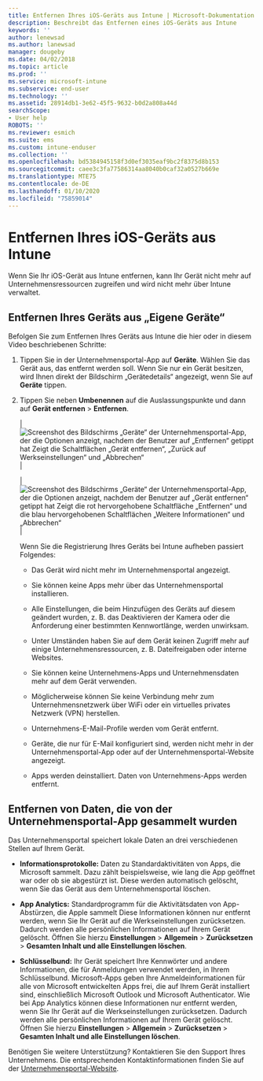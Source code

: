 ```yaml
---
title: Entfernen Ihres iOS-Geräts aus Intune | Microsoft-Dokumentation
description: Beschreibt das Entfernen eines iOS-Geräts aus Intune
keywords: ''
author: lenewsad
ms.author: lanewsad
manager: dougeby
ms.date: 04/02/2018
ms.topic: article
ms.prod: ''
ms.service: microsoft-intune
ms.subservice: end-user
ms.technology: ''
ms.assetid: 28914db1-3e62-45f5-9632-b0d2a808a44d
searchScope:
- User help
ROBOTS: ''
ms.reviewer: esmich
ms.suite: ems
ms.custom: intune-enduser
ms.collection: ''
ms.openlocfilehash: bd5384945158f3d0ef3035eaf9bc2f8375d8b153
ms.sourcegitcommit: caee3c3fa77586314aa8040b0caf32a0527b669e
ms.translationtype: MTE75
ms.contentlocale: de-DE
ms.lasthandoff: 01/10/2020
ms.locfileid: "75859014"
---
```

# <a name="remove-your-ios-device-from-intune"></a>Entfernen Ihres iOS-Geräts aus Intune

Wenn Sie Ihr iOS-Gerät aus Intune entfernen, kann Ihr Gerät nicht mehr auf Unternehmensressourcen zugreifen und wird nicht mehr über Intune verwaltet.


## <a name="removing-the-device-from-my-devices"></a>Entfernen Ihres Geräts aus „Eigene Geräte“

Befolgen Sie zum Entfernen Ihres Geräts aus Intune die hier oder in diesem Video beschriebenen Schritte:


1. Tippen Sie in der Unternehmensportal-App auf **Geräte**. Wählen Sie das Gerät aus, das entfernt werden soll. Wenn Sie nur ein Gerät besitzen, wird Ihnen direkt der Bildschirm „Gerätedetails“ angezeigt, wenn Sie auf **Geräte** tippen.

2. Tippen Sie neben **Umbenennen** auf die Auslassungspunkte und dann auf **Gerät entfernen** > **Entfernen**.  

    |![Screenshot des Bildschirms „Geräte“ der Unternehmensportal-App, der die Optionen anzeigt, nachdem der Benutzer auf „Entfernen“ getippt hat Zeigt die Schaltflächen „Gerät entfernen“, „Zurück auf Werkseinstellungen“ und „Abbrechen“](/intune-user-help/media/cp_ios_unenroll_after_1804_001.png)|

    |![Screenshot des Bildschirms „Geräte“ der Unternehmensportal-App, der die Optionen anzeigt, nachdem der Benutzer auf „Gerät entfernen“ getippt hat Zeigt die rot hervorgehobene Schaltfläche „Entfernen“ und die blau hervorgehobenen Schaltflächen „Weitere Informationen“ und „Abbrechen“](/intune-user-help/media/cp_ios_unenroll_after_1804_002.png)|


    Wenn Sie die Registrierung Ihres Geräts bei Intune aufheben passiert Folgendes:

    - Das Gerät wird nicht mehr im Unternehmensportal angezeigt.

    - Sie können keine Apps mehr über das Unternehmensportal installieren.

    - Alle Einstellungen, die beim Hinzufügen des Geräts auf diesem geändert wurden, z. B. das Deaktivieren der Kamera oder die Anforderung einer bestimmten Kennwortlänge, werden unwirksam.

    - Unter Umständen haben Sie auf dem Gerät keinen Zugriff mehr auf einige Unternehmensressourcen, z. B. Dateifreigaben oder interne Websites.

    - Sie können keine Unternehmens-Apps und Unternehmensdaten mehr auf dem Gerät verwenden.

    - Möglicherweise können Sie keine Verbindung mehr zum Unternehmensnetzwerk über WiFi oder ein virtuelles privates Netzwerk (VPN) herstellen.

    - Unternehmens-E-Mail-Profile werden vom Gerät entfernt.

    - Geräte, die nur für E-Mail konfiguriert sind, werden nicht mehr in der Unternehmensportal-App oder auf der Unternehmensportal-Website angezeigt.

    - Apps werden deinstalliert. Daten von Unternehmens-Apps werden entfernt.

## <a name="removing-data-collected-by-the-company-portal-app"></a>Entfernen von Daten, die von der Unternehmensportal-App gesammelt wurden

Das Unternehmensportal speichert lokale Daten an drei verschiedenen Stellen auf Ihrem Gerät.

- **Informationsprotokolle:** Daten zu Standardaktivitäten von Apps, die Microsoft sammelt. Dazu zählt beispielsweise, wie lang die App geöffnet war oder ob sie abgestürzt ist. Diese werden automatisch gelöscht, wenn Sie das Gerät aus dem Unternehmensportal löschen.

- **App Analytics:** Standardprogramm für die Aktivitätsdaten von App-Abstürzen, die Apple sammelt Diese Informationen können nur entfernt werden, wenn Sie Ihr Gerät auf die Werkseinstellungen zurücksetzen. Dadurch werden alle persönlichen Informationen auf Ihrem Gerät gelöscht. Öffnen Sie hierzu **Einstellungen** > **Allgemein** > **Zurücksetzen** > **Gesamten Inhalt und alle Einstellungen löschen**.

- **Schlüsselbund:** Ihr Gerät speichert Ihre Kennwörter und andere Informationen, die für Anmeldungen verwendet werden, in Ihrem Schlüsselbund. Microsoft-Apps geben Ihre Anmeldeinformationen für alle von Microsoft entwickelten Apps frei, die auf Ihrem Gerät installiert sind, einschließlich Microsoft Outlook und Microsoft Authenticator. Wie bei App Analytics können diese Informationen nur entfernt werden, wenn Sie Ihr Gerät auf die Werkseinstellungen zurücksetzen. Dadurch werden alle persönlichen Informationen auf Ihrem Gerät gelöscht. Öffnen Sie hierzu **Einstellungen** > **Allgemein** > **Zurücksetzen** > **Gesamten Inhalt und alle Einstellungen löschen**.


Benötigen Sie weitere Unterstützung? Kontaktieren Sie den Support Ihres Unternehmens. Die entsprechenden Kontaktinformationen finden Sie auf der [Unternehmensportal-Website](https://go.microsoft.com/fwlink/?linkid=2010980).
